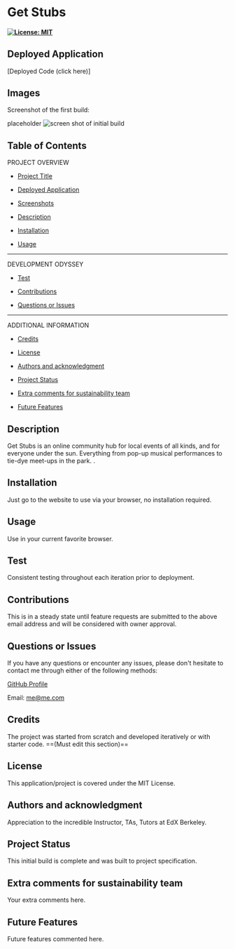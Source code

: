 # Get Stubs

#### [![License: MIT](https://img.shields.io/badge/License-MIT-yellow.svg)](https://opensource.org/licenses/MIT) 

## Deployed Application
[Deployed Code (click here)]

## Images

Screenshot of the first build:

placeholder ![screen shot of initial build](./assets/)

## Table of Contents

PROJECT OVERVIEW

- [Project Title](#project-title-top)

- [Deployed Application](#deployed-application)

- [Screenshots](#images)

- [Description](#description)

- [Installation](#installation)

- [Usage](#usage)

---------------------

DEVELOPMENT ODYSSEY

- [Test](#credits)

- [Contributions](#contributions)

- [Questions or Issues](#questions-issues)

---------------------

ADDITIONAL INFORMATION

- [Credits](#credits)

- [License](#license)

- [Authors and acknowledgment](#authors-and-acknowledgment)

- [Project Status](#project-status)

- [Extra comments for sustainability team](#extra-comments-for-sustainability-team)

- [Future Features](#future-features)

## Description
Get Stubs is an online community hub for local events of all kinds, and for everyone under the sun. Everything from pop-up musical performances to tie-dye meet-ups in the park. .

## Installation
Just go to the website to use via your browser, no installation required. 

## Usage
Use in your current favorite browser.

## Test
Consistent testing throughout each iteration prior to deployment. 

## Contributions
This is in a steady state until feature requests are submitted to the above email address and will be considered with owner approval.

## Questions or Issues
If you have any questions or encounter any issues, please don't hesitate to contact me through either of the following methods:

[GitHub Profile](https://github.com/kimberlyrobins11122)

Email: me@me.com

## Credits
The project was started from scratch and developed iteratively or with starter code. ==(Must edit this section)==

## License
This application/project is covered under the MIT License.

## Authors and acknowledgment
Appreciation to the incredible Instructor, TAs, Tutors at EdX Berkeley.

## Project Status
This initial build is complete and was built to project specification.

## Extra comments for sustainability team
Your extra comments here.

## Future Features
Future features commented here.
